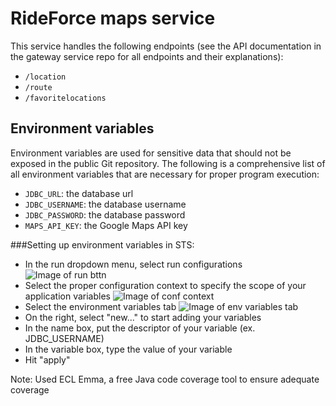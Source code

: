 # RideForce maps service

This service handles the following endpoints (see the API documentation in
the gateway service repo for all endpoints and their explanations):

- `/location`
- `/route`
- `/favoritelocations`

## Environment variables

Environment variables are used for sensitive data that should not be exposed
in the public Git repository. The following is a comprehensive list of all
environment variables that are necessary for proper program execution:

- `JDBC_URL`: the database url
- `JDBC_USERNAME`: the database username
- `JDBC_PASSWORD`: the database password
- `MAPS_API_KEY`: the Google Maps API key

###Setting up environment variables in STS:

- In the run dropdown menu, select run configurations
	![Image of run bttn](https://i.imgur.com/PwGMq8B.png)
- Select the proper configuration context to specify the scope of your application variables
	![Image of conf context](https://i.imgur.com/PQGfgXW.png)
- Select the environment variables tab
	![Image of env variables tab](https://i.imgur.com/rnjpaVB.png)
- On the right, select "new..." to start adding your variables
- In the name box, put the descriptor of your variable (ex. JDBC_USERNAME)
- In the variable box, type the value of your variable
- Hit "apply"

Note: Used ECL Emma, a free Java code coverage tool to ensure adequate coverage